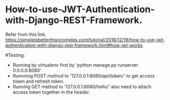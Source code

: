 # How-to-use-JWT-Authentication-with-Django-REST-Framework.
Refer from this link. https://simpleisbetterthancomplex.com/tutorial/2018/12/19/how-to-use-jwt-authentication-with-django-rest-framework.html#how-jwt-works

#Testing:
- Running by virtualenv first by 'python manage.py runserver 0.0.0.0:8080'
- Runnning POST method to '127.0.0.1:8080/api/token/' to get access token and refresh token.
- Running GET method to '127.0.0.1:8080/hello/' also need to attach access token together in the header.